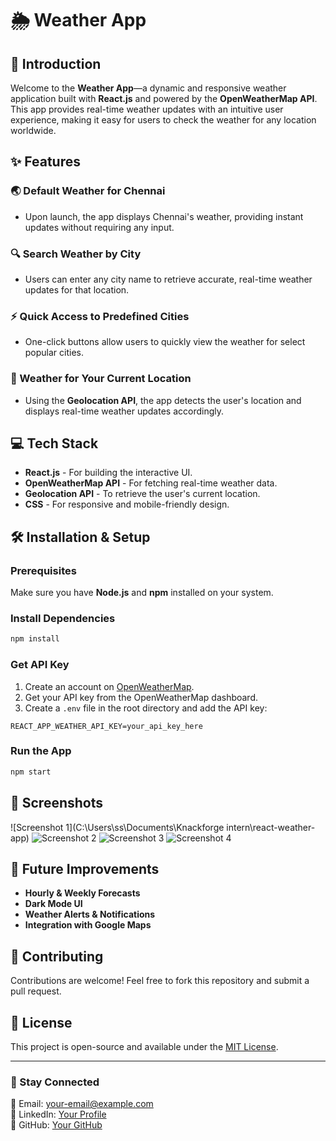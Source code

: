 # 🌦️ Weather App

## 🚀 Introduction
Welcome to the **Weather App**—a dynamic and responsive weather application built with **React.js** and powered by the **OpenWeatherMap API**. This app provides real-time weather updates with an intuitive user experience, making it easy for users to check the weather for any location worldwide.

## ✨ Features

### 🌏 Default Weather for Chennai
- Upon launch, the app displays Chennai's weather, providing instant updates without requiring any input.

### 🔍 Search Weather by City
- Users can enter any city name to retrieve accurate, real-time weather updates for that location.

### ⚡ Quick Access to Predefined Cities
- One-click buttons allow users to quickly view the weather for select popular cities.

### 📍 Weather for Your Current Location
- Using the **Geolocation API**, the app detects the user's location and displays real-time weather updates accordingly.

## 💻 Tech Stack
- **React.js** - For building the interactive UI.
- **OpenWeatherMap API** - For fetching real-time weather data.
- **Geolocation API** - To retrieve the user's current location.
- **CSS** - For responsive and mobile-friendly design.

## 🛠️ Installation & Setup

### Prerequisites
Make sure you have **Node.js** and **npm** installed on your system.

### Install Dependencies
```bash
npm install
```

### Get API Key
1. Create an account on [OpenWeatherMap](https://openweathermap.org/).
2. Get your API key from the OpenWeatherMap dashboard.
3. Create a `.env` file in the root directory and add the API key:
```env
REACT_APP_WEATHER_API_KEY=your_api_key_here
```

### Run the App
```bash
npm start
```

## 📸 Screenshots
![Screenshot 1](C:\Users\ss\Documents\Knackforge intern\react-weather-app)
![Screenshot 2](path/to/screenshot2.png)
![Screenshot 3](path/to/screenshot3.png)
![Screenshot 4](path/to/screenshot4.png)

## 🌟 Future Improvements
- **Hourly & Weekly Forecasts**
- **Dark Mode UI**
- **Weather Alerts & Notifications**
- **Integration with Google Maps**

## 🤝 Contributing
Contributions are welcome! Feel free to fork this repository and submit a pull request.

## 📜 License
This project is open-source and available under the [MIT License](LICENSE).

---

### 🚀 Stay Connected
📧 Email: your-email@example.com  
🔗 LinkedIn: [Your Profile](https://linkedin.com/in/yourprofile)  
📂 GitHub: [Your GitHub](https://github.com/yourusername)

